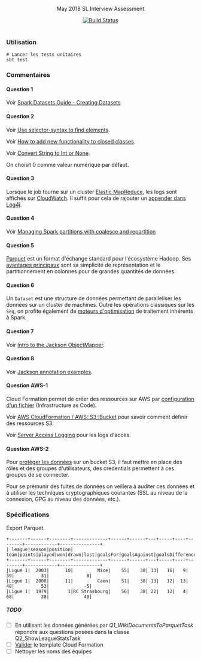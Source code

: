 
<p align="center">
  May 2018 SL Interview Assessment
</p>

<p align="center">
  <a href="http://travis-ci.org/mycaule/spark-wiki-extracts"><img src="https://api.travis-ci.org/mycaule/spark-wiki-extracts.svg?branch=master" alt="Build Status"></a>
  <br>
  <br>
</p>


### Utilisation
```
# Lancer les tests unitaires
sbt test
```

### Commentaires

#### Question 1

Voir [Spark Datasets Guide - Creating Datasets](https://people.apache.org/~pwendell/spark-nightly/spark-master-docs/latest/sql-programming-guide.html#creating-datasets)

#### Question 2

Voir [Use selector-syntax to find elements](https://jsoup.org/cookbook/extracting-data/selector-syntax).

Voir [How to add new functionality to closed classes](https://alvinalexander.com/scala/scala-for-loop-yield-examples-yield-tutorial#a-real-world-example).

Voir [Convert String to Int or None](https://stackoverflow.com/questions/23811425/scala-convert-string-to-int-or-none).

On choisit 0 comme valeur numérique par défaut.

#### Question 3

Lorsque le job tourne sur un cluster [Elastic MapReduce](https://docs.aws.amazon.com/emr/latest/ReleaseGuide/emr-spark.html), les logs sont affichés sur [CloudWatch](https://aws.amazon.com/fr/cloudwatch/). Il suffit pour cela de rajouter un [appender dans Log4j](https://github.com/Virtual-Instruments/cloudwatch-log4j-appender).

#### Question 4

Voir [Managing Spark partitions with coalesce and repartition](https://hackernoon.com/managing-spark-partitions-with-coalesce-and-repartition-4050c57ad5c4)

#### Question 5

  [Parquet](https://parquet.apache.org) est un format d'échange standard pour l'écosystème Hadoop. Ses [avantages principaux](https://stackoverflow.com/questions/36822224/what-are-the-pros-and-cons-of-parquet-format-compared-to-other-formats) sont sa simplicité de représentation et le partitionnement en colonnes pour de grandes quantités de données.

#### Question 6

  Un `Dataset` est une structure de données permettant de paralleliser les données sur un cluster de machines. Outre les opérations classiques sur les `Seq`, on profite également de [moteurs d'optimisation](https://www.coursera.org/learn/scala-spark-big-data/lecture/yrfPh/datasets) de traitement inhérents à Spark.

#### Question 7

Voir [Intro to the Jackson ObjectMapper](http://www.baeldung.com/jackson-object-mapper-tutorial).

#### Question 8

Voir [Jackson annotation examples](http://www.baeldung.com/jackson-annotations).

#### Question AWS-1

Cloud Formation permet de créer des ressources sur AWS par [configuration d'un fichier](https://github.com/awslabs/aws-cloudformation-templates/tree/master/aws/services/S3) (Infrastructure as Code).

Voir [AWS CloudFormation / AWS::S3::Bucket](https://docs.aws.amazon.com/fr_fr/AWSCloudFormation/latest/UserGuide/aws-properties-s3-bucket.html) pour savoir comment définir des ressources S3.

Voir [Server Access Logging](https://docs.aws.amazon.com/AmazonS3/latest/dev/ServerLogs.html) pour les logs d'accès.

#### Question AWS-2

Pour [protéger les données](https://aws.amazon.com/premiumsupport/knowledge-center/secure-s3-resources/https://aws.amazon.com/premiumsupport/knowledge-center/secure-s3-resources/) sur un bucket S3, il faut mettre en place des rôles et des groupes d'utilisateurs, des credentials permettent à ces groupes de se connecter.

Pour se prémunir des fuites de données on veillera à auditer ces données et à utiliser les techniques cryptographiques courantes (SSL au niveau de la connexion, GPG au niveau des données, etc.).

### Spécifications

Export Parquet.
```text
+-------+------+--------+-------------+------+------+---+-----+----+--------+------------+---------------+
| league|season|position|         team|points|played|won|drawn|lost|goalsFor|goalsAgainst|goalsDifference|
+-------+------+--------+-------------+------+------+---+-----+----+--------+------------+---------------+
|Ligue 1|  2003|      10|         Nice|    55|    38| 13|   16|   9|      39|          31|              8|
|Ligue 1|  2008|      11|         Caen|    51|    38| 13|   12|  13|      48|          53|             -5|
|Ligue 1|  1979|       1|RC Strasbourg|    56|    38| 22|   12|   4|      68|          28|             40|
```  

##### TODO

- [ ] En utilisant les données générées par _Q1_WikiDocumentsToParquetTask_ répondre aux questions posées dans la classe Q2_ShowLeagueStatsTask
- [ ] [Valider](https://docs.aws.amazon.com/AWSCloudFormation/latest/UserGuide/using-cfn-validate-template.html) le template Cloud Formation
- [ ] Nettoyer les noms des équipes
